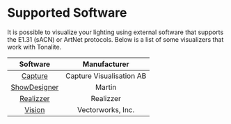 # Supported Software

It is possible to visualize your lighting using external software that supports the E1.31 (sACN) or ArtNet protocols. Below is a list of some visualizers that work with Tonalite.

| Software                                                                        | Manufacturer  |
|:-------------------------------------------------------------------------------:|:-------------:|
| [Capture](http://www.capturesweden.com/)                                        | Capture Visualisation AB |
| [ShowDesigner](http://www.martin.com/en-us/product-details/martin-showdesigner) | Martin |
| [Realizzer](http://www.realizzer.com/)                                          | Realizzer |
| [Vision](http://www.espvision.com/)                                             | Vectorworks, Inc. |
